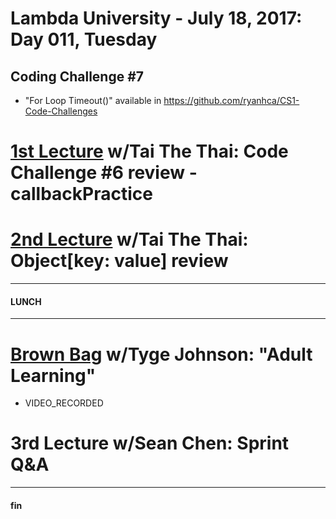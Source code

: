 # Lambda University - July 18, 2017: Day 011, Tuesday
## Coding Challenge #7
- "For Loop Timeout()" available in https://github.com/ryanhca/CS1-Code-Challenges
# [1st Lecture](https://youtu.be/LJLl7v3UUJo) w/Tai The Thai: Code Challenge #6 review - callbackPractice
# [2nd Lecture](https://youtu.be/lD7CnIM21T4) w/Tai The Thai: Object[key: value] review
***
#### LUNCH
***
# [Brown Bag](URL) w/Tyge Johnson: "Adult Learning"
- VIDEO_RECORDED
# 3rd Lecture w/Sean Chen: Sprint Q&A
***
#### fin
